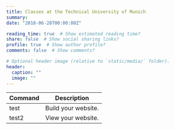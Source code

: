 ```yaml
---
title: Classes at the Technical University of Munich
summary:
date: "2018-06-28T00:00:00Z"

reading_time: true  # Show estimated reading time?
share: false  # Show social sharing links?
profile: true  # Show author profile?
comments: false  # Show comments?

# Optional header image (relative to `static/media/` folder).
header:
  caption: ""
  image: ""
---
```

| Command           | Description                    |
| ------------------| ------------------------------ |
| test              | Build your website.            |
| test2             | View your website.             |
